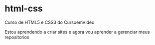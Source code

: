 # html-css
 Curso de HTML5 e CSS3 do CursoemVideo

Estou aprendendo a criar sites e agora vou aprender a gerenciar meus repositorios